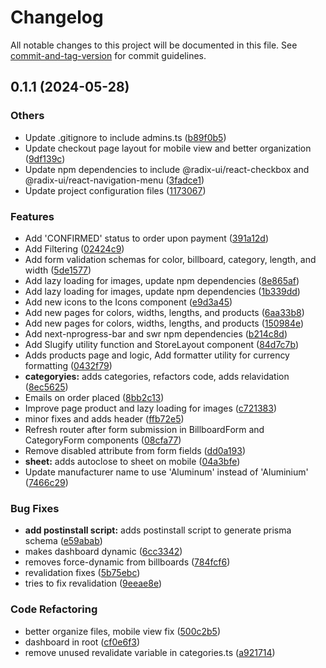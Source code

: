 # Changelog

All notable changes to this project will be documented in this file. See [commit-and-tag-version](https://github.com/absolute-version/commit-and-tag-version) for commit guidelines.

## 0.1.1 (2024-05-28)


### Others

* Update .gitignore to include admins.ts ([b89f0b5](https://github.com/thewolmer/plexolyt/commits/b89f0b5347c3092fad2c1d8296d68781e495a19d))
* Update checkout page layout for mobile view and better organization ([9df139c](https://github.com/thewolmer/plexolyt/commits/9df139c5c04cce2ab1f5d55c36a48d29f916c099))
* Update npm dependencies to include @radix-ui/react-checkbox and @radix-ui/react-navigation-menu ([3fadce1](https://github.com/thewolmer/plexolyt/commits/3fadce1517a5e0d5a9af1ddd89982229c0d4152c))
* Update project configuration files ([1173067](https://github.com/thewolmer/plexolyt/commits/11730678f95b0c04558708bcc31b628192ab45a6))


### Features

* Add 'CONFIRMED' status to order upon payment ([391a12d](https://github.com/thewolmer/plexolyt/commits/391a12dd6f497a36a125a292390a774e8933df1f))
* Add Filtering ([02424c9](https://github.com/thewolmer/plexolyt/commits/02424c99f2c3cfa9abf6ac5960f10ea0c9299f1e))
* Add form validation schemas for color, billboard, category, length, and width ([5de1577](https://github.com/thewolmer/plexolyt/commits/5de1577731364c8c0bd5fbd3aab2ecd497848bff))
* Add lazy loading for images, update npm dependencies ([8e865af](https://github.com/thewolmer/plexolyt/commits/8e865af469c040fd3be950f548881e4f53f87293))
* Add lazy loading for images, update npm dependencies ([1b339dd](https://github.com/thewolmer/plexolyt/commits/1b339dd4da16ebe50ad4a02e46e1f806a6eca25d))
* Add new icons to the Icons component ([e9d3a45](https://github.com/thewolmer/plexolyt/commits/e9d3a457d03bfecdc850866c995b0768e02f29b0))
* Add new pages for colors, widths, lengths, and products ([6aa33b8](https://github.com/thewolmer/plexolyt/commits/6aa33b8748141ce63a24d060b6ed3a0549b08344))
* Add new pages for colors, widths, lengths, and products ([150984e](https://github.com/thewolmer/plexolyt/commits/150984e518a370de9e8467a3dbfbf3d76be88a0c))
* Add next-nprogress-bar and swr npm dependencies ([b214c8d](https://github.com/thewolmer/plexolyt/commits/b214c8dfba38e7a7cb2a441e647ecb37d5c4a3ab))
* Add Slugify utility function and StoreLayout component ([84d7c7b](https://github.com/thewolmer/plexolyt/commits/84d7c7ba537018fe0cdd6c4ab5a151040507680e))
* Adds products page and logic, Add formatter utility for currency formatting ([0432f79](https://github.com/thewolmer/plexolyt/commits/0432f794e4d6a3074dcc9d28258c1cf7823aa985))
* **categoryies:** adds categories, refactors code, adds relavidation ([8ec5625](https://github.com/thewolmer/plexolyt/commits/8ec56259b6cea779cfa6c7ff3f62de2a7986ab77))
* Emails on order placed ([8bb2c13](https://github.com/thewolmer/plexolyt/commits/8bb2c137199c8352c9078d53214b3da65ffc1d99))
* Improve page product and lazy loading for images ([c721383](https://github.com/thewolmer/plexolyt/commits/c721383e50f43d7bc45eb6fc1a2164d5d31bac54))
* minor fixes and adds header ([ffb72e5](https://github.com/thewolmer/plexolyt/commits/ffb72e54d3465b1aac5606edd944a2e192b6ae1a))
* Refresh router after form submission in BillboardForm and CategoryForm components ([08cfa77](https://github.com/thewolmer/plexolyt/commits/08cfa779e48308254e5bc2b45d8ba77ae8a30bdb))
* Remove disabled attribute from form fields ([dd0a193](https://github.com/thewolmer/plexolyt/commits/dd0a193f3fb2db220ae7e062a6397ba181b2c3bb))
* **sheet:** adds autoclose to sheet on mobile ([04a3bfe](https://github.com/thewolmer/plexolyt/commits/04a3bfe1baae1798463191ef3f0bc5d252b21b31))
* Update manufacturer name to use 'Aluminum' instead of 'Aluminium' ([7466c29](https://github.com/thewolmer/plexolyt/commits/7466c294e1a02135c32156a578985ae04d469176))


### Bug Fixes

* **add postinstall script:** adds postinstall script to generate prisma schema ([e59abab](https://github.com/thewolmer/plexolyt/commits/e59abab05d2e8e717524bec3409a000ae5e68861))
* makes dashboard dynamic ([6cc3342](https://github.com/thewolmer/plexolyt/commits/6cc3342cfd7cb8e0664d04b3ced9eab04c5ceb92))
* removes force-dynamic from billboards ([784fcf6](https://github.com/thewolmer/plexolyt/commits/784fcf6018e313fbd841f8f7a9e2ff5f98e3cf9d))
* revalidation fixes ([5b75ebc](https://github.com/thewolmer/plexolyt/commits/5b75ebcb96fbaa47fdfd7c5cf17d802d7d408dca))
* tries to fix revalidation ([9eeae8e](https://github.com/thewolmer/plexolyt/commits/9eeae8e7fadd0145882d30f090ed4315a508afa4))


### Code Refactoring

* better organize files, mobile view fix ([500c2b5](https://github.com/thewolmer/plexolyt/commits/500c2b5133fa24d3ca38c2e4529628575285b7e4))
* dashboard in root ([cf0e6f3](https://github.com/thewolmer/plexolyt/commits/cf0e6f3e99cd937a4f3656a74b64eca1408750e5))
* remove unused revalidate variable in categories.ts ([a921714](https://github.com/thewolmer/plexolyt/commits/a92171484bca4e0117d5e0c770ead0230197b610))
